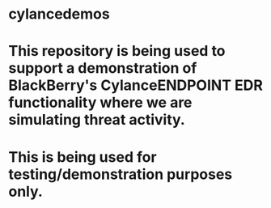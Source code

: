 # cylancedemos
# This repository is being used to support a demonstration of BlackBerry's CylanceENDPOINT EDR functionality where we are simulating threat activity.  
# This is being used for testing/demonstration purposes only.
